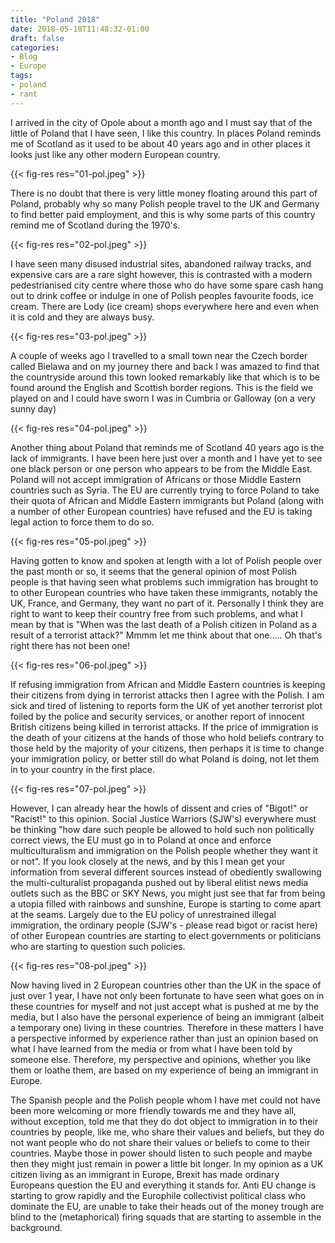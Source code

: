 ```yaml
---
title: "Poland 2018"
date: 2018-05-18T11:48:32-01:00
draft: false
categories:
- Blog
- Europe
tags:
- poland
- rant
---
```


I arrived in the city of Opole about a month ago and I must say that of the little of Poland that I have seen, I like this country. In places Poland reminds me of Scotland as it used to be about 40 years ago and in other places it looks just like any other modern European country.

<!--more-->

{{< fig-res res="01-pol.jpeg" >}}

There is no doubt that there is very little money floating around this part of Poland, probably why so many Polish people travel to the UK and Germany to find better paid employment, and this is why some parts of this country remind me of Scotland during the 1970's.

{{< fig-res res="02-pol.jpeg" >}}

I have seen many disused industrial sites, abandoned railway tracks, and expensive cars are a rare sight however, this is contrasted with a modern pedestrianised city centre where those who do have some spare cash hang out to drink coffee or indulge in one of Polish peoples favourite foods, ice cream. There are Lody (ice cream) shops everywhere here and even when it is cold and they are always busy.

{{< fig-res res="03-pol.jpeg" >}}

A couple of weeks ago I travelled to a small town near the Czech border called Bielawa and on my journey there and back I was amazed to find that the countryside around this town looked remarkably like that which is to be found around the English and Scottish border regions. This is the field we played on and I could have sworn I was in Cumbria or Galloway (on a very sunny day)

{{< fig-res res="04-pol.jpeg" >}}

Another thing about Poland that reminds me of Scotland 40 years ago is the lack of immigrants. I have been here just over a month and I have yet to see one black person or one person who appears to be from the Middle East. Poland will not accept immigration of Africans or those Middle Eastern countries such as Syria. The EU are currently trying to force Poland to take their quota of African and Middle Eastern immigrants but Poland (along with a number of other European countries) have refused and the EU is taking legal action to force them to do so.

{{< fig-res res="05-pol.jpeg" >}}

Having gotten to know and spoken at length with a lot of Polish people over the past month or so, it seems that the general opinion of most Polish people is that having seen what problems such immigration has brought to to other European countries who have taken these immigrants, notably the UK, France, and Germany, they want no part of it. Personally I think they are right to want to keep their country free from such problems, and what I mean by that is "When was the last death of a Polish citizen in Poland as a result of a terrorist attack?" Mmmm let me think about that one..... Oh that's right there has not been one!

{{< fig-res res="06-pol.jpeg" >}}

If refusing immigration from African and Middle Eastern countries is keeping their citizens from dying in terrorist attacks then I agree with the Polish. I am sick and tired of listening to reports form the UK of yet another terrorist plot foiled by the police and security services, or another report of innocent British citizens being killed in terrorist attacks. If the price of immigration is the death of your citizens at the hands of those who hold beliefs contrary to those held by the majority of your citizens, then perhaps it is time to change your immigration policy, or better still do what Poland is doing, not let them in to your country in the first place.

{{< fig-res res="07-pol.jpeg" >}}

However, I can already hear the howls of dissent and cries of "Bigot!" or "Racist!" to this opinion. Social Justice Warriors (SJW's) everywhere must be thinking "how dare such people be allowed to hold such non politically correct views, the EU must go in to Poland at once and enforce multiculturalism and immigration on the Polish people whether they want it or not". If you look closely at the news, and by this I mean get your information from several different sources instead of obediently swallowing the multi-culturalist propaganda pushed out by liberal elitist news media outlets such as the BBC or SKY News, you might just see that far from being a utopia filled with rainbows and sunshine, Europe is starting to come apart at the seams. Largely due to the EU policy of unrestrained illegal immigration, the ordinary people (SJW's - please read bigot or racist here) of other European countries are starting to elect governments or politicians who are starting to question such policies.

{{< fig-res res="08-pol.jpeg" >}}

Now having lived in 2 European countries other than the UK in the space of just over 1 year, I have not only been fortunate to have seen what goes on in these countries for myself and not just accept what is pushed at me by the media, but I also have the personal experience of being an immigrant (albeit a temporary one) living in these countries. Therefore in these matters I have a perspective informed by experience rather than just an opinion based on what I have learned from the media or from what I have been told by someone else. Therefore, my perspective and opinions, whether you like them or loathe them, are based on my experience of being an immigrant in Europe.

The Spanish people and the Polish people whom I have met could not have been more welcoming or more friendly towards me and they have all, without exception, told me that they do dot object to immigration in to their countries by people, like me, who share their values and beliefs, but they do not want people who do not share their values or beliefs to come to their countries. Maybe those in power should listen to such people and maybe then they might just remain in power a little bit longer. In my opinion as a UK citizen living as an immigrant in Europe, Brexit has made ordinary Europeans question the EU and everything it stands for. Anti EU change is starting to grow rapidly and the Europhile collectivist political class who dominate the EU, are unable to take their heads out of the money trough are blind to the (metaphorical) firing squads that are starting to assemble in the background.